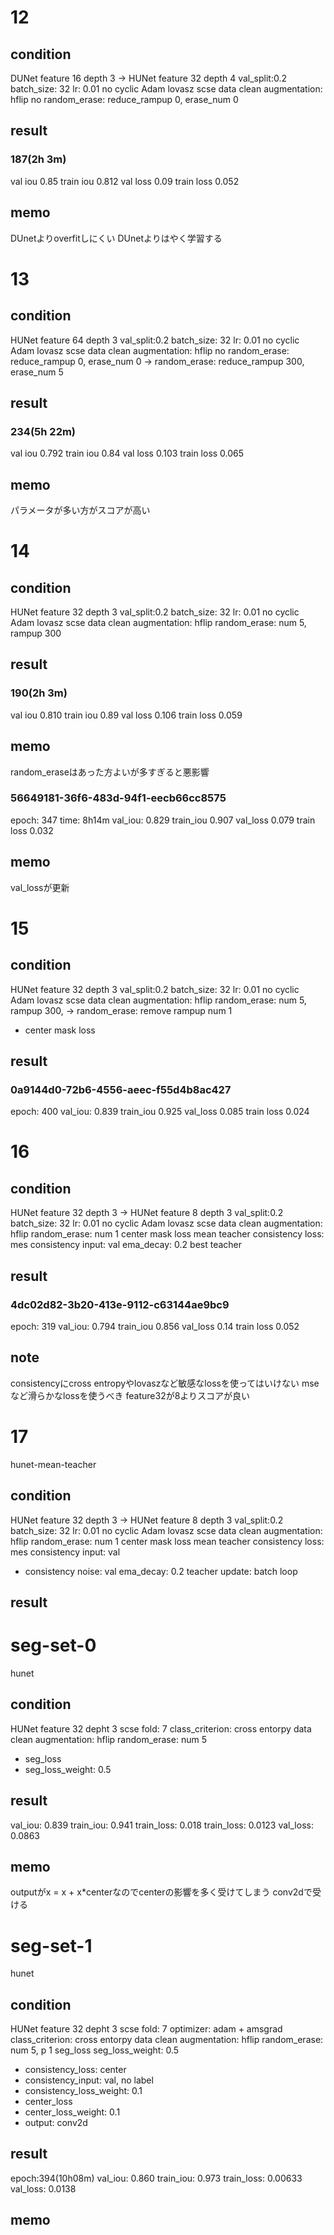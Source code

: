 # 12
## condition
DUNet feature 16 depth 3 -> HUNet feature 32 depth 4
val_split:0.2
batch_size: 32
lr: 0.01
no cyclic
Adam
lovasz
scse
data clean
augmentation: hflip 
no random_erase: reduce_rampup 0, erase_num 0

## result
### 187(2h 3m)
val iou 0.85
train iou 0.812
val loss 0.09
train loss 0.052

## memo
DUnetよりoverfitしにくい
DUnetよりはやく学習する

# 13
## condition
HUNet feature 64 depth 3
val_split:0.2
batch_size: 32
lr: 0.01
no cyclic
Adam
lovasz
scse
data clean
augmentation: hflip 
no random_erase: reduce_rampup 0, erase_num 0 -> random_erase: reduce_rampup 300, erase_num 5

## result
### 234(5h 22m)
val iou 0.792
train iou 0.84
val loss 0.103
train loss 0.065
## memo
パラメータが多い方がスコアが高い


# 14
## condition
HUNet feature 32 depth 3
val_split:0.2
batch_size: 32
lr: 0.01
no cyclic
Adam
lovasz
scse
data clean
augmentation: hflip 
random_erase: num 5, rampup 300

## result
### 190(2h 3m)
val iou 0.810
train iou 0.89
val loss 0.106
train loss 0.059
## memo
random_eraseはあった方よいが多すぎると悪影響



### 56649181-36f6-483d-94f1-eecb66cc8575
epoch: 347 
time: 8h14m
val_iou: 0.829
train_iou 0.907
val_loss 0.079
train loss 0.032
## memo
val_lossが更新

# 15
## condition
HUNet feature 32 depth 3
val_split:0.2
batch_size: 32
lr: 0.01
no cyclic
Adam lovasz
scse
data clean
augmentation: hflip 
random_erase: num 5, rampup 300, -> random_erase: remove rampup num 1
+ center mask loss

## result
### 0a9144d0-72b6-4556-aeec-f55d4b8ac427
epoch: 400
val_iou: 0.839
train_iou 0.925
val_loss 0.085
train loss 0.024

# 16
## condition
HUNet feature 32 depth 3  -> HUNet feature 8 depth 3
val_split:0.2
batch_size: 32
lr: 0.01
no cyclic
Adam lovasz
scse
data clean
augmentation: hflip 
random_erase: num 1
center mask loss
mean teacher
consistency loss: mes
consistency input: val
ema_decay: 0.2
best teacher

## result
### 4dc02d82-3b20-413e-9112-c63144ae9bc9
epoch: 319
val_iou: 0.794
train_iou 0.856
val_loss 0.14
train loss 0.052
## note
consistencyにcross entropyやlovaszなど敏感なlossを使ってはいけない
mseなど滑らかなlossを使うべき
feature32が8よりスコアが良い



# 17
hunet-mean-teacher
## condition
HUNet feature 32 depth 3  -> HUNet feature 8 depth 3
val_split:0.2
batch_size: 32
lr: 0.01
no cyclic
Adam lovasz
scse
data clean
augmentation: hflip 
random_erase: num 1
center mask loss
mean teacher
consistency loss: mes
consistency input: val
+ consistency noise: val
ema_decay: 0.2
teacher update: batch loop

## result

# seg-set-0
hunet
## condition
HUNet feature 32 depht 3
scse
fold: 7
class_criterion: cross entorpy
data clean
augmentation: hflip 
random_erase: num 5
+ seg_loss
+ seg_loss_weight: 0.5

## result
val_iou: 0.839
train_iou: 0.941
train_loss: 0.018
train_loss: 0.0123
val_loss: 0.0863
## memo
outputがx = x + x*centerなのでcenterの影響を多く受けてしまう
conv2dで受ける


# seg-set-1
hunet
## condition
HUNet feature 32 depht 3
scse
fold: 7
optimizer: adam + amsgrad
class_criterion: cross entorpy
data clean
augmentation: hflip 
random_erase: num 5, p 1
seg_loss
seg_loss_weight: 0.5
+ consistency_loss: center
+ consistency_input: val, no label
+ consistency_loss_weight: 0.1
+ center_loss
+ center_loss_weight: 0.1
+ output: conv2d

## result
epoch:394(10h08m)
val_iou: 0.860
train_iou: 0.973
train_loss: 0.00633
val_loss: 0.0138
## memo

